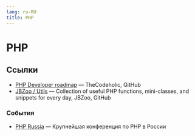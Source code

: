 ```yaml
---
lang: ru-RU 
title: PHP
---
```

# PHP

## Ссылки
- [PHP Developer roadmap](https://github.com/thecodeholic/php-developer-roadmap) — TheCodeholic, GitHub
- [JBZoo / Utils](https://github.com/JBZoo/Utils) — Collection of useful PHP functions, mini-classes, and snippets for every day, JBZoo, GitHub

### События
- [PHP Russia](https://phprussia.ru/) — Крупнейшая конференция по PHP в России
